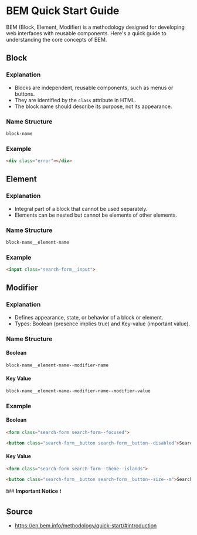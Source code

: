 # BEM Quick Start Guide

BEM (Block, Element, Modifier) is a methodology designed for developing web interfaces with reusable components. Here's a quick guide to understanding the core concepts of BEM.

## Block

### Explanation

- Blocks are independent, reusable components, such as menus or buttons.
- They are identified by the `class` attribute in HTML.
- The block name should describe its purpose, not its appearance.

### Name Structure

```bash
block-name
```

### Example

```html
<div class="error"></div>
```

## Element

### Explanation

- Integral part of a block that cannot be used separately.
- Elements can be nested but cannot be elements of other elements.


### Name Structure

```bash
block-name__element-name
```

### Example

```html
<input class="search-form__input">
```

## Modifier

### Explanation

- Defines appearance, state, or behavior of a block or element.
- Types: Boolean (presence implies true) and Key-value (important value).

### Name Structure

#### Boolean

```bash
block-name__element-name--modifier-name
```

#### Key Value

```bash
block-name__element-name--modifier-name--modifier-value
```

### Example
#### Boolean
```html
<form class="search-form search-form--focused">
```

```html
<button class="search-form__button search-form__button--disabled">Search</button>
```

#### Key Value


```html
<form class="search-form search-form--theme--islands">
```

```html
<button class="search-form__button search-form__button--size--m">Search</button>
```
:exclamation:## **Important Notice** :exclamation:

## Source
- https://en.bem.info/methodology/quick-start/#introduction

